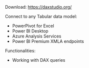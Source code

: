 Download: https://daxstudio.org/

Connect to any Tabular data model:
- PowerPivot for Excel
- Power BI Desktop
- Azure Analysis Services
- Power BI Premium XMLA endpoints

Functionalities:
- Working with DAX queries